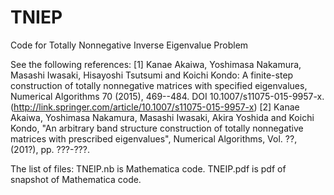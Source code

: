 # TNIEP
Code for Totally Nonnegative Inverse Eigenvalue Problem

See the following references:
	[1] Kanae Akaiwa, Yoshimasa Nakamura, Masashi Iwasaki, Hisayoshi Tsutsumi and Koichi Kondo: A finite-step construction of totally nonnegative matrices with specified eigenvalues, Numerical Algorithms 70 (2015), 469--484. DOI 10.1007/s11075-015-9957-x. (http://link.springer.com/article/10.1007/s11075-015-9957-x)
	[2] Kanae Akaiwa, Yoshimasa Nakamura, Masashi Iwasaki, Akira Yoshida and Koichi Kondo,
"An arbitrary band structure construction of totally nonnegative matrices with prescribed eigenvalues",
Numerical Algorithms, Vol. ??, (201?), pp. ???-???.

The list of files:
	TNEIP.nb is Mathematica code.
	TNEIP.pdf is pdf of snapshot of Mathematica code.
